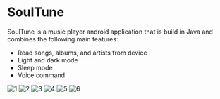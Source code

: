 # SoulTune
SoulTune is a music player android application that is build in Java and combines the following main features:

* Read songs, albums, and artists from device
* Light and dark mode
* Sleep mode
* Voice command

![1](https://user-images.githubusercontent.com/92615243/199645943-b6e882ad-b428-4971-a0e5-101c15e15e30.jpg)
![2](https://user-images.githubusercontent.com/92615243/199645954-9a7c5660-c632-4b50-9def-97c58f6dd5f8.jpg)
![3](https://user-images.githubusercontent.com/92615243/199645956-7c96f189-89c2-405c-b638-daec34d75201.jpg)
![4](https://user-images.githubusercontent.com/92615243/199645973-724d6706-db24-45b7-8974-54cadd7fd931.jpg)
![5](https://user-images.githubusercontent.com/92615243/199645984-0ded3cca-4aa5-4d14-96f2-e2ec558efc90.jpg)
![6](https://user-images.githubusercontent.com/92615243/199646001-c79a7749-f3ef-48e3-85b9-aecc154eeeae.jpg)

